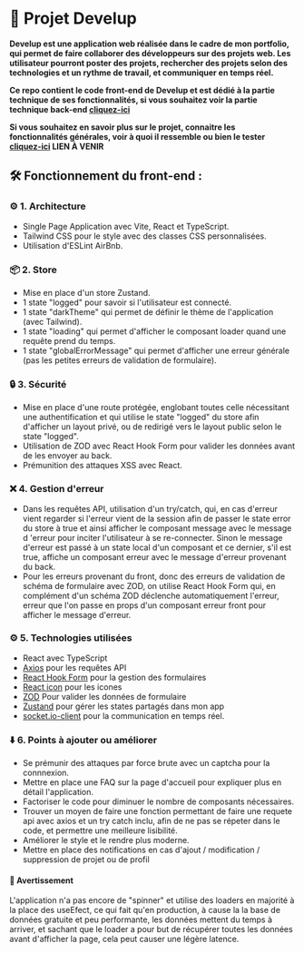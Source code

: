 # 🌟 Projet Develup

**Develup est une application web réalisée dans le cadre de mon portfolio, qui permet de faire collaborer des développeurs sur des projets web. Les utilisateur pourront poster des projets, rechercher des projets selon des technologies et un rythme de travail, et communiquer en temps réel.**

**Ce repo contient le code front-end de Develup et est dédié à la partie technique de ses fonctionnalités, si vous souhaitez voir la partie technique back-end [cliquez-ici](https://github.com/PeterLeSouchu/Develup-back)**

**Si vous souhaitez en savoir plus sur le projet, connaitre les fonctionnalités générales, voir à quoi il ressemble ou bien le tester [cliquez-ici](https://github.com/PeterLeSouchu/Develup-front) LIEN À VENIR**

## 🛠️ Fonctionnement du front-end :

### ⚙️ 1. Architecture

- Single Page Application avec Vite, React et TypeScript.
- Tailwind CSS pour le style avec des classes CSS personnalisées.
- Utilisation d'ESLint AirBnb.

### 📦 2. Store

- Mise en place d'un store Zustand.
- 1 state "logged" pour savoir si l'utilisateur est connecté.
- 1 state "darkTheme" qui permet de définir le thème de l'application (avec Tailwind).
- 1 state "loading" qui permet d'afficher le composant loader quand une requête prend du temps.
- 1 state "globalErrorMessage" qui permet d'afficher une erreur générale (pas les petites erreurs de validation de formulaire).

### 🔒 3. Sécurité

- Mise en place d'une route protégée, englobant toutes celle nécessitant une authentification et qui utilise le state "logged" du store afin d'afficher un layout privé, ou de redirigé vers le layout public selon le state "logged".
- Utilisation de ZOD avec React Hook Form pour valider les données avant de les envoyer au back.
- Prémunition des attaques XSS avec React.

### ❌ 4. Gestion d'erreur

- Dans les requêtes API, utilisation d'un try/catch, qui, en cas d'erreur vient regarder si l'erreur vient de la session afin de passer le state error du store à true et ainsi afficher le composant message avec le message d 'erreur pour inciter l'utilisateur à se re-connecter. Sinon le message d'erreur est passé à un state local d'un composant et ce dernier, s'il est true, affiche un composant erreur avec le message d'erreur provenant du back.
- Pour les erreurs provenant du front, donc des erreurs de validation de schéma de formulaire avec ZOD, on utilise React Hook Form qui, en complément d'un schéma ZOD déclenche automatiquement l'erreur, erreur que l'on passe en props d'un composant erreur front pour afficher le message d'erreur.

### ⚙️ 5. Technologies utilisées

- React avec TypeScript
- [Axios](https://www.npmjs.com/package/axios) pour les requêtes API
- [React Hook Form](https://www.npmjs.com/package/react-hook-form) pour la gestion des formulaires
- [React icon](https://react-icons.github.io/react-icons/) pour les icones
- [ZOD](https://www.npmjs.com/package/zod) Pour valider les données de formulaire
- [Zustand](https://www.npmjs.com/package/zustand) pour gérer les states partagés dans mon app
- [socket.io-client](https://socket.io/docs/v4/client-initialization/) pour la communication en temps réel.

### ⬇️ 6. Points à ajouter ou améliorer

- Se prémunir des attaques par force brute avec un captcha pour la connnexion.
- Mettre en place une FAQ sur la page d'accueil pour expliquer plus en détail l'application.
- Factoriser le code pour diminuer le nombre de composants nécessaires.
- Trouver un moyen de faire une fonction permettant de faire une requete api avec axios et un try catch inclu, afin de ne pas se répeter dans le code, et permettre une meilleure lisibilité.
- Améliorer le style et le rendre plus moderne.
- Mettre en place des notifications en cas d'ajout / modification / suppression de projet ou de profil

#### 🚨 Avertissement

L'application n'a pas encore de "spinner" et utilise des loaders en majorité à la place des useEfect, ce qui fait qu'en production, à cause la la base de données gratuite et peu performante, les données mettent du temps à arriver, et sachant que le loader a pour but de récupérer toutes les données avant d'afficher la page, cela peut causer une légère latence.
